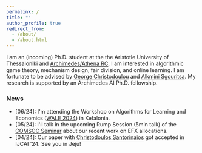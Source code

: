 ```yaml
---
permalink: /
title: ""
author_profile: true
redirect_from: 
  - /about/
  - /about.html
---
```


I am an (incoming) Ph.D. student at the the Aristotle University of Thessaloniki and [Archimedes/Athena RC](https://archimedesai.gr/en/). I am interested in algorithmic game theory, mechanism design, fair division, and online learning. I am fortunate to be advised by [George Christodoulou](https://sites.google.com/view/gchristo) and [Alkmini Sgouritsa](https://sites.google.com/site/alkminisgouritsa). My research is supported by an Archimedes AI Ph.D. fellowship. 


### News 

* \[06/24\]: I'm attending the Workshop on Algorithms for Learning and Economics ([WALE 2024](https://wale.gr/2024/)) in Kefalonia.
* \[05/24\]: I'll talk in the upcoming Rump Session (5min talk) of the [COMSOC Seminar](https://www.comsocseminar.org/) about our recent work on EFX allocations.
* \[04/24\]: Our paper with [Christodoulos Santorinaios](https://santorinaios.github.io/) got accepted in IJCAI '24. See you in Jeju!

